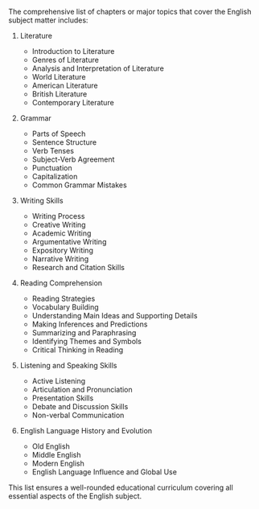 The comprehensive list of chapters or major topics that cover the English subject matter includes:

1. Literature
   - Introduction to Literature
   - Genres of Literature 
   - Analysis and Interpretation of Literature
   - World Literature
   - American Literature
   - British Literature
   - Contemporary Literature

2. Grammar
   - Parts of Speech
   - Sentence Structure
   - Verb Tenses
   - Subject-Verb Agreement
   - Punctuation
   - Capitalization 
   - Common Grammar Mistakes

3. Writing Skills
   - Writing Process
   - Creative Writing
   - Academic Writing
   - Argumentative Writing 
   - Expository Writing
   - Narrative Writing
   - Research and Citation Skills

4. Reading Comprehension
   - Reading Strategies
   - Vocabulary Building
   - Understanding Main Ideas and Supporting Details
   - Making Inferences and Predictions
   - Summarizing and Paraphrasing
   - Identifying Themes and Symbols
   - Critical Thinking in Reading 

5. Listening and Speaking Skills
   - Active Listening
   - Articulation and Pronunciation
   - Presentation Skills
   - Debate and Discussion Skills
   - Non-verbal Communication

6. English Language History and Evolution
   - Old English
   - Middle English
   - Modern English
   - English Language Influence and Global Use

This list ensures a well-rounded educational curriculum covering all essential aspects of the English subject.